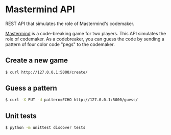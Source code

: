 # Mastermind API

REST API that simulates the role of Mastermind's codemaker.

[Mastermind](https://en.wikipedia.org/wiki/Mastermind_(board_game)) is a code-breaking game for two players. This API simulates the role of codemaker. As a codebreaker, you can guess the code by sending a pattern of four color code "pegs" to the codemaker.

## Create a new game

```bash
$ curl http://127.0.0.1:5000/create/
```

## Guess a pattern

```bash
$ curl -X PUT -d pattern=ECHO http://127.0.0.1:5000/guess/
```

## Unit tests

```bash
$ python -m unittest discover tests
```


